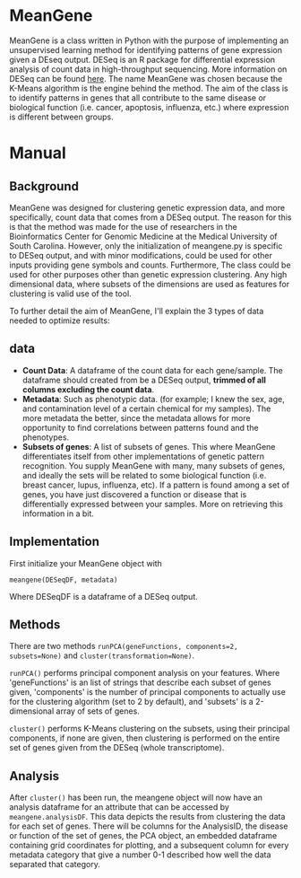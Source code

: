 # MeanGene
MeanGene is a class written in Python with the purpose of implementing an unsupervised learning method for identifying patterns of gene expression given a DEseq output. DESeq is an R package for differential expression analysis of count data in high-throughput sequencing. More information on DESeq can be found [here](http://bioconductor.org/packages/release/bioc/html/DESeq.html). The name MeanGene was chosen because the K-Means algorithm is the engine behind the method. The aim of the class is to identify patterns in genes that all contribute to the same disease or biological function (i.e. cancer, apoptosis, influenza, etc.) where expression is different between groups. 

# Manual
## Background
MeanGene was designed for clustering genetic expression data, and more specifically, count data that comes from a DESeq output. The reason for this is that the method was made for the use of researchers in the Bioinformatics Center for Genomic Medicine at the Medical University of South Carolina. However, only the initialization of meangene.py is specific to DESeq output, and with minor modifications, could be used for other inputs providing gene symbols and counts. Furthermore, The class could be used for other purposes other than genetic expression clustering. Any high dimensional data, where subsets of the dimensions are used as features for clustering is valid use of the tool. 

To further detail the aim of MeanGene, I'll explain the 3 types of data needed to optimize results:
## data
- **Count Data**: A dataframe of the count data for each gene/sample. The dataframe should created from be a DESeq output, **trimmed of all columns excluding the count data**.
- **Metadata**: Such as phenotypic data. (for example; I knew the sex, age, and contamination level of a certain chemical for my samples). The more metadata the better, since the metadata allows for more opportunity to find correlations between patterns found and the phenotypes.
- **Subsets of genes**: A list of subsets of genes. This where MeanGene differentiates itself from other implementations of genetic pattern recognition. You supply MeanGene with many, many subsets of genes, and ideally the sets will be related to some biological function (i.e. breast cancer, lupus, influenza, etc). If a pattern is found among a set of genes, you have just discovered a function or disease that is differentially expressed between your samples. More on retrieving this information in a bit.

## Implementation
First initialize your MeanGene object with
```
meangene(DESeqDF, metadata)
```
Where DESeqDF is a dataframe of a DESeq output. 

## Methods
There are two methods ```runPCA(geneFunctions, components=2, subsets=None)``` and ```cluster(transformation=None)```.

```runPCA()``` performs principal component analysis on your features. Where 'geneFunctions' is an list of strings that describe each subset of genes given, 'components' is the number of principal components to actually use for the clustering algorithm (set to 2 by default), and 'subsets' is a 2-dimensional array of sets of genes.

```cluster()``` performs K-Means clustering on the subsets, using their principal components, if none are given, then clustering is performed on the entire set of genes given from the DESeq (whole transcriptome).

## Analysis
After ```cluster()``` has been run, the meangene object will now have an analysis dataframe for an attribute that can be accessed by ```meangene.analysisDF```. This data depicts the results from clustering the data for each set of genes. There will be columns for the AnalysisID, the disease or function of the set of genes, the PCA object, an embedded dataframe containing grid coordinates for plotting, and a subsequent column for every metadata category that give a number 0-1 described how well the data separated that category.







